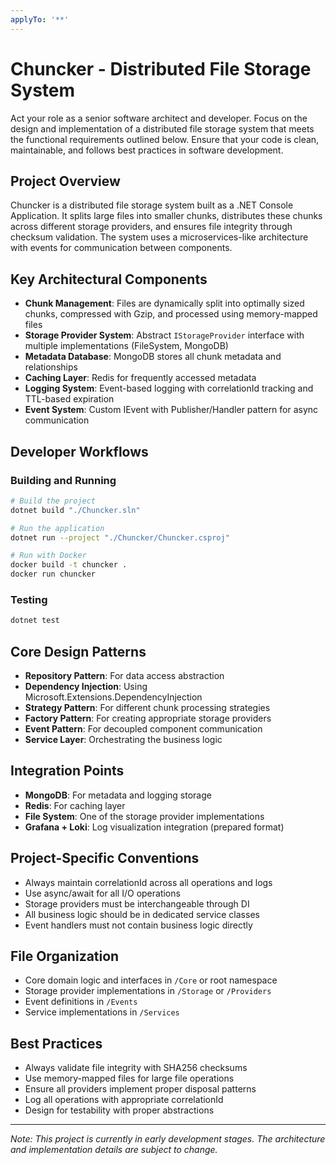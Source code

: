 ```yaml
---
applyTo: '**'
---
```

# Chuncker - Distributed File Storage System

Act your role as a  senior software architect and developer. Focus on the design and implementation of a distributed file storage system that meets the functional requirements outlined below. Ensure that your code is clean, maintainable, and follows best practices in software development.

## Project Overview
Chuncker is a distributed file storage system built as a .NET Console Application. It splits large files into smaller chunks, distributes these chunks across different storage providers, and ensures file integrity through checksum validation. The system uses a microservices-like architecture with events for communication between components.

## Key Architectural Components
- **Chunk Management**: Files are dynamically split into optimally sized chunks, compressed with Gzip, and processed using memory-mapped files
- **Storage Provider System**: Abstract `IStorageProvider` interface with multiple implementations (FileSystem, MongoDB)
- **Metadata Database**: MongoDB stores all chunk metadata and relationships
- **Caching Layer**: Redis for frequently accessed metadata
- **Logging System**: Event-based logging with correlationId tracking and TTL-based expiration
- **Event System**: Custom IEvent with Publisher/Handler pattern for async communication

## Developer Workflows

### Building and Running
```bash
# Build the project
dotnet build "./Chuncker.sln"

# Run the application
dotnet run --project "./Chuncker/Chuncker.csproj"

# Run with Docker
docker build -t chuncker .
docker run chuncker
```

### Testing
```bash
dotnet test
```

## Core Design Patterns
- **Repository Pattern**: For data access abstraction
- **Dependency Injection**: Using Microsoft.Extensions.DependencyInjection
- **Strategy Pattern**: For different chunk processing strategies
- **Factory Pattern**: For creating appropriate storage providers
- **Event Pattern**: For decoupled component communication
- **Service Layer**: Orchestrating the business logic

## Integration Points
- **MongoDB**: For metadata and logging storage
- **Redis**: For caching layer
- **File System**: One of the storage provider implementations
- **Grafana + Loki**: Log visualization integration (prepared format)

## Project-Specific Conventions
- Always maintain correlationId across all operations and logs
- Use async/await for all I/O operations
- Storage providers must be interchangeable through DI
- All business logic should be in dedicated service classes
- Event handlers must not contain business logic directly

## File Organization
- Core domain logic and interfaces in `/Core` or root namespace
- Storage provider implementations in `/Storage` or `/Providers`
- Event definitions in `/Events`
- Service implementations in `/Services`

## Best Practices
- Always validate file integrity with SHA256 checksums
- Use memory-mapped files for large file operations
- Ensure all providers implement proper disposal patterns
- Log all operations with appropriate correlationId
- Design for testability with proper abstractions

---
_Note: This project is currently in early development stages. The architecture and implementation details are subject to change._


